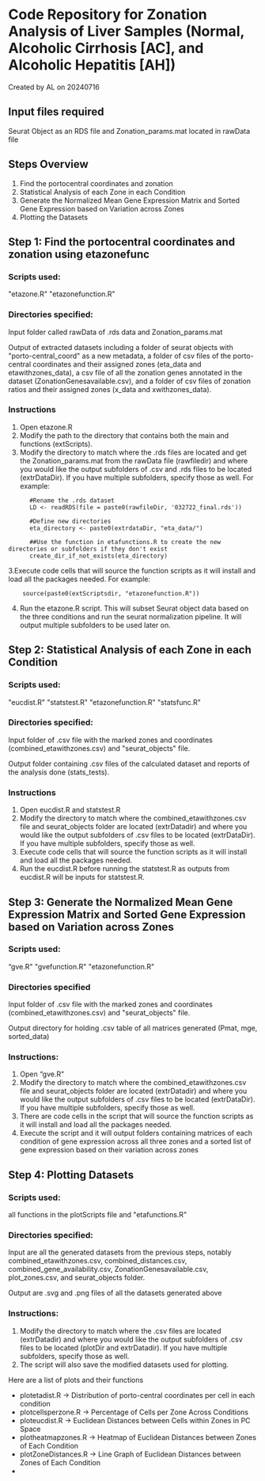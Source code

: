 # Code Repository for Zonation Analysis of Liver Samples (Normal, Alcoholic Cirrhosis [AC], and Alcoholic Hepatitis [AH])
Created by AL on 20240716

## Input files required
Seurat Object as an RDS file and Zonation_params.mat located in rawData file

## Steps Overview
1. Find the portocentral coordinates and zonation
2. Statistical Analysis of each Zone in each Condition
3. Generate the Normalized Mean Gene Expression Matrix and Sorted Gene Expression based on Variation across Zones 
4. Plotting the Datasets 

## Step 1: Find the portocentral coordinates and zonation using etazonefunc
### Scripts used:
"etazone.R" "etazonefunction.R" 
### Directories specified:
Input folder called rawData of .rds data and Zonation_params.mat

Output of extracted datasets including a folder of seurat objects with "porto-central_coord" as a new metadata, a folder of csv files of the porto-central coordinates and their assigned zones (eta_data and etawithzones_data), a csv file of all the zonation genes annotated in the dataset (ZonationGenesavailable.csv), and a folder of csv files of zonation ratios and their assigned zones (x_data and xwithzones_data). 

### Instructions
1. Open etazone.R 
2. Modify the path to the directory that contains both the main and functions (extScripts).
3. Modify the directory to match where the .rds files are located and get the Zonation_params.mat from the rawData file (rawfiledir) and where you would like the output subfolders of .csv and .rds files to be located (extrDataDir). If you have multiple subfolders, specify those as well. For example:

```
      #Rename the .rds dataset
      LD <- readRDS(file = paste0(rawfileDir, '032722_final.rds'))
      
      #Define new directories 
      eta_directory <- paste0(extrdataDir, "eta_data/")

      ##Use the function in etafunctions.R to create the new directories or subfolders if they don't exist
      create_dir_if_not_exists(eta_directory)
```
3.Execute code cells that will source the function scripts as it will install and load all the packages needed. For example:
```
    source(paste0(extScriptsdir, "etazonefunction.R"))
```
4. Run the etazone.R script. This will subset Seurat object data based on the three conditions and run the seurat normalization pipeline. It will output multiple subfolders to be used later on. 

## Step 2: Statistical Analysis of each Zone in each Condition
### Scripts used:
"eucdist.R" "statstest.R" "etazonefunction.R" "statsfunc.R"
### Directories specified:
Input folder of .csv file with the marked zones and coordinates (combined_etawithzones.csv) and "seurat_objects" file. 

Output folder containing .csv files of the calculated dataset and reports of the analysis done (stats_tests). 

### Instructions
1. Open eucdist.R and statstest.R
2. Modify the directory to match where the combined_etawithzones.csv file  and seurat_objects folder are located (extrDatadir) and where you would like the output subfolders of .csv files to be located (extrDataDir). If you have multiple subfolders, specify those as well.
3. Execute code cells that will source the function scripts as it will install and load all the packages needed.
4. Run the eucdist.R before running the statstest.R as outputs from eucdist.R will be inputs for statstest.R.


## Step 3: Generate the Normalized Mean Gene Expression Matrix and Sorted Gene Expression based on Variation across Zones 
### Scripts used:
“gve.R" "gvefunction.R" "etazonefunction.R" 
### Directories specified
Input folder of .csv file with the marked zones and coordinates (combined_etawithzones.csv) and "seurat_objects" file. 

Output directory for holding .csv table of all matrices generated (Pmat, mge, sorted_data)

### Instructions:
1. Open “gve.R"
2. Modify the directory to match where the combined_etawithzones.csv file  and seurat_objects folder are located (extrDatadir) and where you would like the output subfolders of .csv files to be located (extrDataDir). If you have multiple subfolders, specify those as well.
3. There are code cells in the script that will source the function scripts as it will install and load all the packages needed.
4. Execute the script and it will output folders containing matrices of each condition of gene expression across all three zones and a sorted list of gene expression based on their variation across zones
   
## Step 4: Plotting Datasets 
### Scripts used:
all functions in the plotScripts file and "etafunctions.R"
### Directories specified:
Input are all the generated datasets from the previous steps, notably combined_etawithzones.csv, combined_distances.csv, combined_gene_availability.csv, ZonationGenesavailable.csv, plot_zones.csv, and seurat_objects folder. 

Output are .svg and .png files of all the datasets generated above
### Instructions:
1. Modify the directory to match where the .csv files are located (extrDatadir) and where you would like the output subfolders of .csv files to be located (plotDir and extrDatadir). If you have multiple subfolders, specify those as well.
2. The script will also save the modified datasets used for plotting.

Here are a list of plots and their functions
- plotetadist.R -> Distribution of porto-central coordinates per cell in each condition 
- plotcellsperzone.R -> Percentage of Cells per Zone Across Conditions
- ploteucdist.R -> Euclidean Distances between Cells within Zones in PC Space
- plotheatmapzones.R -> Heatmap of Euclidean Distances between Zones of Each Condition
- plotZoneDistances.R -> Line Graph of Euclidean Distances between Zones of Each Condition
- 


